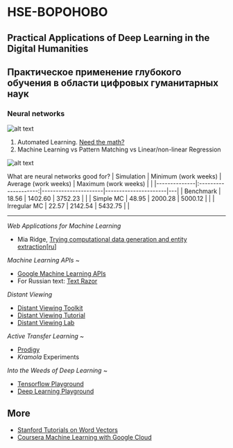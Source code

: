 # HSE-BOPOHOBO
## Practical Applications of Deep Learning in the Digital Humanities
## Практическое применение глубокого обучения в области цифровых гуманитарных наук

### Neural networks 
![alt text](http://neuralnetworksanddeeplearning.com/images/tikz1.png "A simple neural network")

1. Automated Learning. [Need the math?](https://google-developers.appspot.com/machine-learning/crash-course/backprop-scroll/)
1. Machine Learning vs Pattern Matching vs Linear/non-linear Regression


![alt text](http://104.131.28.158/static/n_net1.gif "A simple neural network")

What are neural networks good for? 
| Simulation   | Minimum (work weeks) | Average (work weeks) | Maximum (work weeks) |   |
|--------------|:--------------------:|----------------------|----------------------|---|
| Benchmark    | 18.56                | 1402.60              | 3752.23              |   |
| Simple MC    | 48.95                | 2000.28              | 5000.12              |   |
| Irregular MC | 22.57                | 2142.54              | 5432.75              |   |

---

_Web Applications for Machine Learning_

- Mia Ridge, [Trying computational data generation and entity extraction](http://www.openobjects.org.uk/2017/02/trying-computational-data-generation-and-entity-extraction/)[[ru](https://translate.google.com/translate?sl=en&tl=ru&js=y&prev=_t&hl=en&ie=UTF-8&u=http%3A%2F%2Fwww.openobjects.org.uk%2F2017%2F02%2Ftrying-computational-data-generation-and-entity-extraction%2F&edit-text=&act=url)]


_Machine Learning APIs_ ~
 
- [Google Machine Learning APIs](https://drive.google.com/file/d/1CO9k589Mbwqz3sBMBSutoSXIarYH4NCP/view?usp=sharing)
- For Russian text: [Text Razor](https://www.textrazor.com/demo)

_Distant Viewing_
- [Distant Viewing Toolkit](https://github.com/distant-viewing/dvt)
- [Distant Viewing Tutorial](https://github.com/statsmaths/distant-viewing-tutorial)
- [Distant Viewing Lab](https://distantviewing.org/)

_Active Transfer Learning_ ~

- [Prodigy](https://prodi.gy/demo?view_id=ner)
- _Kramola_ Experiments

_Into the Weeds of Deep Learning_ ~

- [Tensorflow Playground](https://playground.tensorflow.org)
- [Deep Learning Playground](http://104.131.28.158)

## More

- [Stanford Tutorials on Word Vectors](https://github.com/sul-cidr/dh2018-word-vector-workshops)
- [Coursera Machine Learning with Google Cloud](https://www.coursera.org/specializations/machine-learning-tensorflow-gcp)
